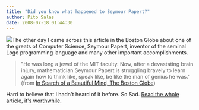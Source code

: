 ```yaml
---
title: "Did you know what happened to Seymour Papert?"
author: Pito Salas
date: 2008-07-18 01:44:30
---
```



![](https://i0.wp.com/farm1.static.flickr.com/95/209335822_ff4026fe2e.jpg?w=584)The
other day I came across this article in the Boston Globe about one of the
greats of Computer Science, Seymour Papert, inventor of the seminal Logo
programming language and many other important accomplishments.

> "He was long a jewel of the MIT faculty. Now, after a devastating brain
> injury, mathematician Seymour Papert is struggling bravely to learn again
> how to think like, speak like, be like the man of genius he was." (from [In
> Search of a Beautiful Mind, The Boston
> Globe](<http://www.boston.com/lifestyle/articles/2008/07/12/in_search_of_a_beautiful_mind/>))

Hard to believe that I hadn't heard of it before. So Sad. [Read the whole
article, it's
worthwhile.](<http://www.boston.com/lifestyle/articles/2008/07/12/in_search_of_a_beautiful_mind/>)


